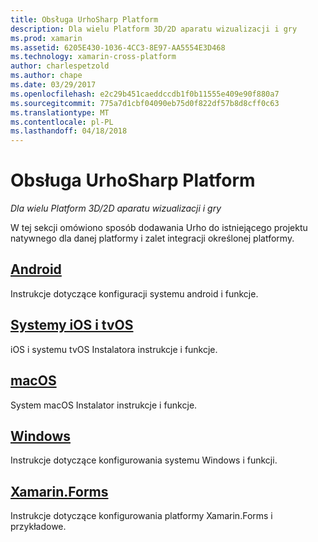 ```yaml
---
title: Obsługa UrhoSharp Platform
description: Dla wielu Platform 3D/2D aparatu wizualizacji i gry
ms.prod: xamarin
ms.assetid: 6205E430-1036-4CC3-8E97-AA5554E3D468
ms.technology: xamarin-cross-platform
author: charlespetzold
ms.author: chape
ms.date: 03/29/2017
ms.openlocfilehash: e2c29b451caeddccdb1f0b11555e409e90f880a7
ms.sourcegitcommit: 775a7d1cbf04090eb75d0f822df57b8d8cff0c63
ms.translationtype: MT
ms.contentlocale: pl-PL
ms.lasthandoff: 04/18/2018
---
```

# <a name="urhosharp-platform-support"></a>Obsługa UrhoSharp Platform

_Dla wielu Platform 3D/2D aparatu wizualizacji i gry_

W tej sekcji omówiono sposób dodawania Urho do istniejącego projektu natywnego dla danej platformy i zalet integracji określonej platformy.

## <a name="androidgraphics-gamesurhosharpplatformandroidmd"></a>[Android](~/graphics-games/urhosharp/platform/android.md)

Instrukcje dotyczące konfiguracji systemu android i funkcje.

## <a name="ios-and-tvosgraphics-gamesurhosharpplatformiosmd"></a>[Systemy iOS i tvOS](~/graphics-games/urhosharp/platform/ios.md)

iOS i systemu tvOS Instalatora instrukcje i funkcje.

## <a name="macosgraphics-gamesurhosharpplatformmacmd"></a>[macOS](~/graphics-games/urhosharp/platform/mac.md)

System macOS Instalator instrukcje i funkcje.

## <a name="windowsgraphics-gamesurhosharpplatformwindowsmd"></a>[Windows](~/graphics-games/urhosharp/platform/windows.md)

Instrukcje dotyczące konfigurowania systemu Windows i funkcji.

## <a name="xamarinformsgraphics-gamesurhosharpplatformxamarin-formsmd"></a>[Xamarin.Forms](~/graphics-games/urhosharp/platform/xamarin-forms.md)

Instrukcje dotyczące konfigurowania platformy Xamarin.Forms i przykładowe.


